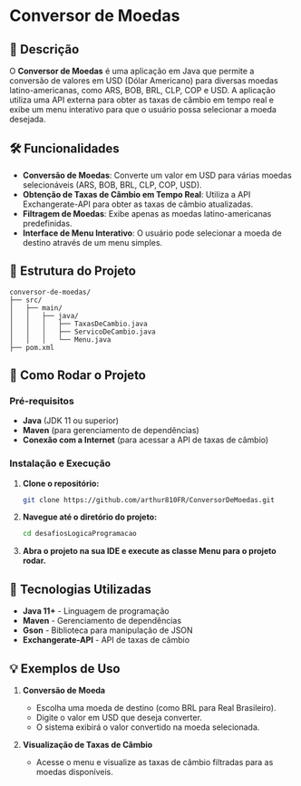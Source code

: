 # Conversor de Moedas

## 📄 Descrição

O **Conversor de Moedas** é uma aplicação em Java que permite a conversão de valores em USD (Dólar Americano) para diversas moedas latino-americanas, como ARS, BOB, BRL, CLP, COP e USD. A aplicação utiliza uma API externa para obter as taxas de câmbio em tempo real e exibe um menu interativo para que o usuário possa selecionar a moeda desejada.

## 🛠️ Funcionalidades

- **Conversão de Moedas**: Converte um valor em USD para várias moedas selecionáveis (ARS, BOB, BRL, CLP, COP, USD).
- **Obtenção de Taxas de Câmbio em Tempo Real**: Utiliza a API Exchangerate-API para obter as taxas de câmbio atualizadas.
- **Filtragem de Moedas**: Exibe apenas as moedas latino-americanas predefinidas.
- **Interface de Menu Interativo**: O usuário pode selecionar a moeda de destino através de um menu simples.

## 📂 Estrutura do Projeto
```plaintext
conversor-de-moedas/
├── src/
│   ├── main/
│   │   ├── java/
│   │   │   ├── TaxasDeCambio.java
│   │   │   ├── ServicoDeCambio.java
│   │   │   └── Menu.java
├── pom.xml
```
## 🚀 Como Rodar o Projeto

### Pré-requisitos

- **Java** (JDK 11 ou superior)
- **Maven** (para gerenciamento de dependências)
- **Conexão com a Internet** (para acessar a API de taxas de câmbio)

### Instalação e Execução
1. **Clone o repositório:**
   ```bash
   git clone https://github.com/arthur810FR/ConversorDeMoedas.git
2. **Navegue até o diretório do projeto:**
   ```bash
   cd desafiosLogicaProgramacao
3. **Abra o projeto na sua IDE e execute as classe Menu para o projeto rodar.**

## 🧰 Tecnologias Utilizadas

- **Java 11+** - Linguagem de programação
- **Maven** - Gerenciamento de dependências
- **Gson** - Biblioteca para manipulação de JSON
- **Exchangerate-API** - API de taxas de câmbio

## 💡 Exemplos de Uso

1. **Conversão de Moeda**
   - Escolha uma moeda de destino (como BRL para Real Brasileiro).
   - Digite o valor em USD que deseja converter.
   - O sistema exibirá o valor convertido na moeda selecionada.

2. **Visualização de Taxas de Câmbio**
   - Acesse o menu e visualize as taxas de câmbio filtradas para as moedas disponíveis.
